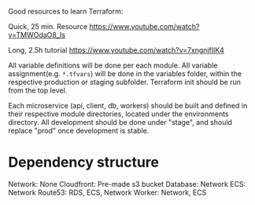 Good resources to learn Terraform:

Quick, 25 min. Resource
https://www.youtube.com/watch?v=TMWOdaO8_Is

Long, 2.5h tutorial
https://www.youtube.com/watch?v=7xngnjfIlK4

All variable definitions will be done per each module. All variable assignment(e.g. ```*.tfvars```) will be done in the variables folder, within the respective production or staging subfolder. Terraform init should be run from the top level.

Each microservice (api, client, db, workers) should be built and defined in their respective module directories, located under the environments directory. All development should be done under "stage", and should replace "prod" once development is stable.

# Dependency structure
Network: None
Cloudfront: Pre-made s3 bucket
Database: Network
ECS: Network
Route53: RDS, ECS, Network
Worker: Network, ECS
